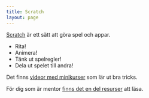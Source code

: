 ```yaml
---
title: Scratch
layout: page
---
```

[Scratch](http://scratch.mit.edu/) är ett sätt att göra spel och appar.

* Rita!
* Animera!
* Tänk ut spelregler!
* Dela ut spelet till andra!

Det finns [videor med minikurser](http://info.scratch.mit.edu/Video_Tutorials) som lär ut bra tricks.

För dig som är mentor [finns det en del resurser](http://info.scratch.mit.edu/Educators) att läsa.